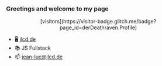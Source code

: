 ### Greetings and welcome to my page 
<p align="center">
  [visitors](https://visitor-badge.glitch.me/badge?page_id=derDeathraven.Profile)
</p>


- 🖥️ [jlcd.de](https://jlcd.de)
- 📚 JS Fullstack
- 📫 [jean-luc@jlcd.de](mailto:jean-luc@jlcd.de)



